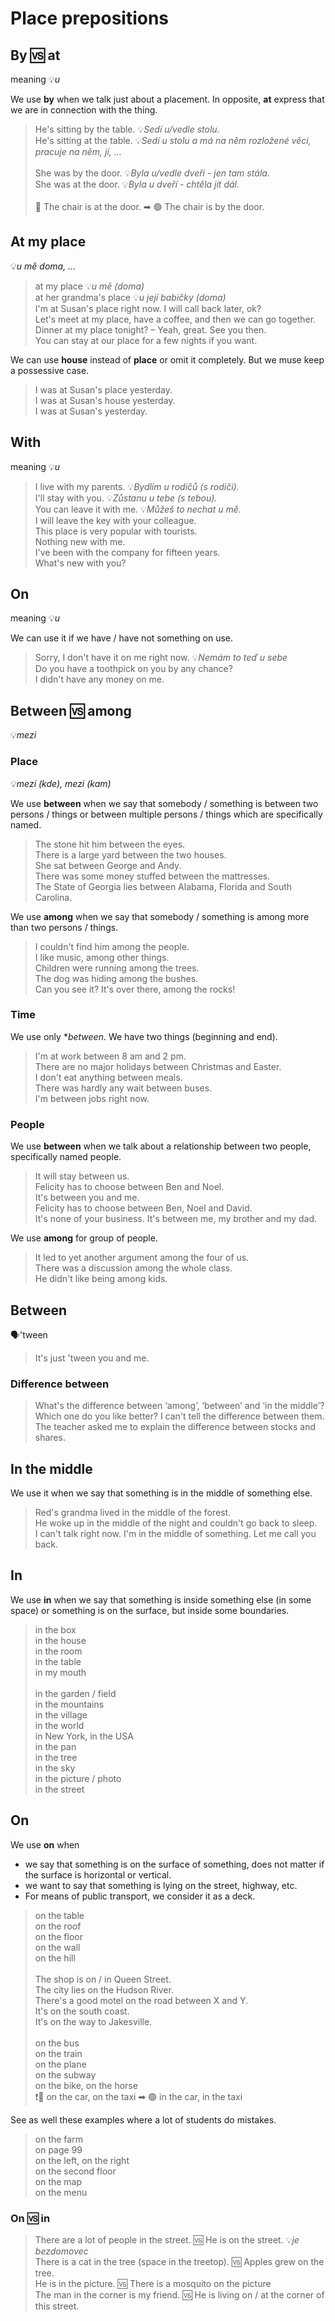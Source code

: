 # Place prepositions

## By 🆚 at

meaning 💡*u*

We use **by** when we talk just about a placement. In opposite, **at** express that we are in connection with the thing.

> He's sitting by the table. 💡*Sedí u/vedle stolu.* <br/>
> He's sitting at the table. 💡*Sedí u stolu a má na něm rozložené věci, pracuje na něm, jí, ...* <br/>
> <br/>
> She was by the door. 💡*Byla u/vedle dveří - jen tam stála.* <br/>
> She was at the door. 💡*Byla u dveří - chtěla jít dál.* <br/>
> <br/>
> 🔴 The chair is at the door. ➡ 🟢 The chair is by the door. <br/>

## At my place

💡*u mě doma, ...*

> at my place 💡*u mě (doma)* <br/>
> at her grandma's place 💡*u její babičky (doma)* <br/>
> I'm at Susan's place right now. I will call back later, ok? <br/>
> Let's meet at my place, have a coffee, and then we can go together. <br/>
> Dinner at my place tonight? – Yeah, great. See you then. <br/>
> You can stay at our place for a few nights if you want. <br/>

We can use **house** instead of **place** or omit it completely. But we muse keep a possessive case.

> I was at Susan's place yesterday. <br/>
> I was at Susan's house yesterday. <br/>
> I was at Susan's yesterday. <br/>

## With

meaning 💡*u*

> I live with my parents. 💡*Bydlím u rodičů (s rodiči).* <br/>
> I'll stay with you. 💡*Zůstanu u tebe (s tebou).* <br/>
> You can leave it with me. 💡*Můžeš to nechat u mě.* <br/>
> I will leave the key with your colleague. <br/>
> This place is very popular with tourists. <br/>
> Nothing new with me. <br/>
> I've been with the company for fifteen years. <br/>
> What's new with you? <br/>

## On

meaning 💡*u*

We can use it if we have / have not something on use.

> Sorry, I don't have it on me right now. 💡*Nemám to teď u sebe* <br/>
> Do you have a toothpick on you by any chance? <br/>
> I didn't have any money on me. <br/>

## Between 🆚 among

💡*mezi*

### Place

💡*mezi (kde), mezi (kam)*

We use **between** when we say that somebody / something is between two persons / things or between multiple persons /
things which are specifically named.

> The stone hit him between the eyes. <br/>
> There is a large yard between the two houses. <br/>
> She sat between George and Andy. <br/>
> There was some money stuffed between the mattresses. <br/>
> The State of Georgia lies between Alabama, Florida and South Carolina. <br/>

We use **among** when we say that somebody / something is among more than two persons / things.

> I couldn't find him among the people. <br/>
> I like music, among other things. <br/>
> Children were running among the trees. <br/>
> The dog was hiding among the bushes. <br/>
> Can you see it? It's over there, among the rocks! <br/>

### Time

We use only **between*. We have two things (beginning and end).

> I'm at work between 8 am and 2 pm. <br/>
> There are no major holidays between Christmas and Easter. <br/>
> I don't eat anything between meals. <br/>
> There was hardly any wait between buses. <br/>
> I'm between jobs right now. <br/>

### People

We use **between** when we talk about a relationship between two people, specifically named people.

> It will stay between us. <br/>
> Felicity has to choose between Ben and Noel. <br/>
> It's between you and me. <br/>
> Felicity has to choose between Ben, Noel and David. <br/>
> It's none of your business. It's between me, my brother and my dad. <br/>

We use **among** for group of people.
> It led to yet another argument among the four of us. <br/>
> There was a discussion among the whole class. <br/>
> He didn't like being among kids. <br/>

## Between

🗣'tween

> It's just 'tween you and me. <br/>

### Difference between

> What's the difference between ‘among’, ‘between’ and ‘in the middle’? <br/>
> Which one do you like better? I can't tell the difference between them. <br/>
> The teacher asked me to explain the difference between stocks and shares. <br/>

## In the middle

We use it when we say that something is in the middle of something else.

> Red's grandma lived in the middle of the forest. <br/>
> He woke up in the middle of the night and couldn't go back to sleep. <br/>
> I can't talk right now. I'm in the middle of something. Let me call you back. <br/>

## In

We use **in** when we say that something is inside something else (in some space) or something is on the surface, but
inside some boundaries.

> in the box <br/>
> in the house <br/>
> in the room <br/>
> in the table <br/>
> in my mouth <br/>
> <br/>
> in the garden / field <br/>
> in the mountains <br/>
> in the village <br/>
> in the world <br/>
> in New York, in the USA <br/>
> in the pan <br/>
> in the tree <br/>
> in the sky <br/>
> in the picture / photo <br/>
> in the street <br/>

## On

We use **on** when

* we say that something is on the surface of something, does not matter if the surface is horizontal or
  vertical.
* we want to say that something is lying on the street, highway, etc.
* For means of public transport, we consider it as a deck.

> on the table <br/>
> on the roof <br/>
> on the floor <br/>
> on the wall <br/>
> on the hill <br/>
> <br/>
> The shop is on / in Queen Street. <br/>
> The city lies on the Hudson River. <br/>
> There's a good motel on the road between X and Y. <br/>
> It's on the south coast. <br/>
> It's on the way to Jakesville. <br/>
> <br/>
> on the bus <br/>
> on the train <br/>
> on the plane <br/>
> on the subway <br/>
> on the bike, on the horse <br/>
> ❗🔴 on the car, on the taxi ➡ 🟢 in the car, in the taxi <br/>

See as well these examples where a lot of students do mistakes.
> on the farm <br/>
> on page 99 <br/>
> on the left, on the right <br/>
> on the second floor <br/>
> on the map <br/>
> on the menu <br/>

### On 🆚 in

> There are a lot of people in the street. 🆚 He is on the street. 💡*je bezdomovec* <br/>
> There is a cat in the tree (space in the treetop). 🆚 Apples grew on the tree. <br/>
> He is in the picture. 🆚 There is a mosquito on the picture <br/>
> The man in the corner is my friend. 🆚 He is living on / at the corner of this street. <br/>
